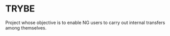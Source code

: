# TRYBE
Project whose objective is to enable NG users to carry out internal transfers among themselves.
